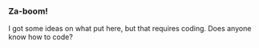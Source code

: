 ### Za-boom!

I got some ideas on what put here, but that requires coding. Does anyone know how to code?

